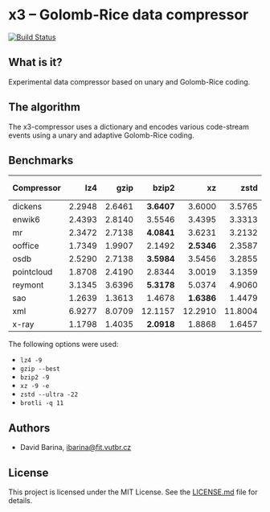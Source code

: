 x3 &ndash; Golomb-Rice data compressor
======================================

[![Build Status](https://travis-ci.org/xbarin02/x3-compressor.svg?branch=master)](https://travis-ci.org/xbarin02/x3-compressor)

What is it?
-----------

Experimental data compressor based on unary and Golomb-Rice coding.

The algorithm
-------------

The x3-compressor uses a dictionary and encodes various code-stream events using a unary and adaptive Golomb-Rice coding.

Benchmarks
----------

| Compressor |       lz4  |      gzip  |     bzip2  |        xz  |      zstd  |    brotli  | x3-compressor |
| ---------- | ---------: | ---------: | ---------: | ---------: | ---------: | ---------: | ------------: |
|    dickens |   2.2948   |   2.6461   | **3.6407** |   3.6000   |   3.5765   |   3.6044   |      3.3513   |
|     enwik6 |   2.4393   |   2.8140   |   3.5546   |   3.4395   |   3.3313   | **3.5585** |      2.8251   |
|         mr |   2.3472   |   2.7138   | **4.0841** |   3.6231   |   3.2132   |   3.5317   |      3.6318   |
|    ooffice |   1.7349   |   1.9907   |   2.1492   | **2.5346** |   2.3587   |   2.4818   |      1.9460   |
|       osdb |   2.5290   |   2.7138   | **3.5984** |   3.5456   |   3.2855   |   3.5812   |      2.1760   |
| pointcloud |   1.8708   |   2.4190   |   2.8344   |   3.0019   |   3.1359   | **3.1894** |      2.5329   |
|    reymont |   3.1345   |   3.6396   | **5.3178** |   5.0374   |   4.9060   |   4.9747   |      4.6132   |
|        sao |   1.2639   |   1.3613   |   1.4678   | **1.6386** |   1.4479   |   1.5812   |      1.3453   |
|        xml |   6.9277   |   8.0709   |  12.1157   |  12.2910   |  11.8004   |**12.4145** |      7.5800   |
|      x-ray |   1.1798   |   1.4035   | **2.0918** |   1.8868   |   1.6457   |   1.8096   |      1.6030   |

The following options were used:

- `lz4 -9`
- `gzip --best`
- `bzip2 -9`
- `xz -9 -e`
- `zstd --ultra -22`
- `brotli -q 11`

Authors
-------

- David Barina, <ibarina@fit.vutbr.cz>

License
-------

This project is licensed under the MIT License.
See the [LICENSE.md](LICENSE.md) file for details.
